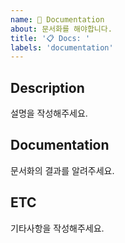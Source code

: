 ```yaml
---
name: 🔧 Documentation
about: 문서화를 해야합니다.
title: '📋 Docs: '
labels: 'documentation'
---
```


## Description

설명을 작성해주세요.

## Documentation

문서화의 결과를 알려주세요.

## ETC

기타사항을 작성해주세요.
